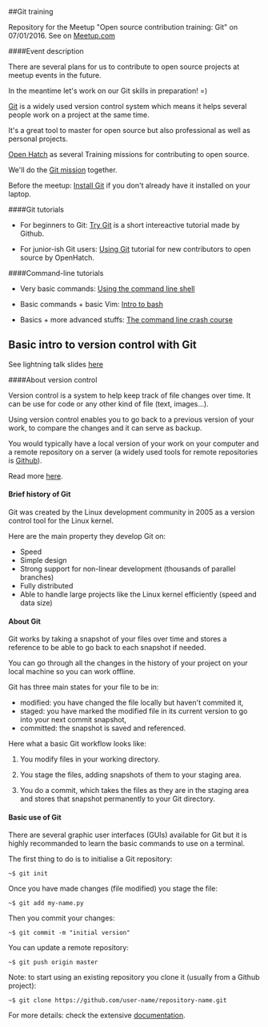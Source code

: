 ##Git training


Repository for the Meetup "Open source contribution training: Git" on 07/01/2016.
See on [Meetup.com](http://www.meetup.com/PyLadiesLondon/events/227540804/)


####Event description

There are several plans for us to contribute to open source projects at meetup events in the future.

In the meantime let's work on our Git skills in preparation! =)

[Git](http://git-scm.com/) is a widely used version control system which means it helps several people work on a project at the same time.

It's a great tool to master for open source but also professional as well as personal projects.

[Open Hatch](https://openhatch.org/) as several Training missions for contributing to open source.

We'll do the [Git mission](https://openhatch.org/missions/git) together.

Before the meetup: [Install Git](https://git-scm.com/book/en/v2/Getting-Started-Installing-Git) if you don't already have it installed on your laptop.


####Git tutorials
* For beginners to Git: [Try Git](https://try.github.io/levels/1/challenges/1) is a short intereactive tutorial made by Github.

* For junior-ish Git users: [Using Git](https://openhatch.org/missions/git) tutorial for new contributors to open source by OpenHatch.


####Command-line tutorials
* Very basic commands: [Using the command line shell](https://openhatch.org/missions/shell/about)

* Basic commands + basic Vim: [Intro to bash](http://programminghistorian.org/lessons/intro-to-bash)

* Basics + more advanced stuffs: [The command line crash course](http://programminghistorian.org/lessons/intro-to-bash)


## Basic intro to version control with Git

See lightning talk slides [here](http://nbviewer.ipython.org/github/pyladieslondon/git-training/blob/master/PyLadiesLondon-Git.ipynb)

####About version control

Version control is a system to help keep track of file changes over time.
It can be use for code or any other kind of file (text, images...).

Using version control enables you to go back to a previous version of your work, to compare the changes and it can serve as backup.

You would typically have a local version of your work on your computer and a remote repository on a server (a widely used tools for remote repositories is [Github](http://github.com/)).


Read more [here](https://git-scm.com/book/en/v2/Getting-Started-About-Version-Control).



#### Brief history of Git

Git was created by the Linux development community in 2005 as a version control tool for the Linux kernel.

Here are the main property they develop Git on:

* Speed
* Simple design
* Strong support for non-linear development (thousands of parallel branches)
* Fully distributed
* Able to handle large projects like the Linux kernel efficiently (speed and data size)


#### About Git

Git works by taking a snapshot of your files over time and stores a reference to be able to go back to each snapshot if needed.

You can go through all the changes in the history of your project on your local machine so you can work offline.

Git has three main states for your file to be in:

* modified: you have changed the file locally but haven't commited it,
* staged: you have marked the modified file in its current version to go into your next commit snapshot,
* committed: the snapshot is saved and referenced.


Here what a basic Git workflow looks like:

1. You modify files in your working directory.

2. You stage the files, adding snapshots of them to your staging area.

3. You do a commit, which takes the files as they are in the staging area and stores that snapshot permanently to your Git directory.


#### Basic use of Git

There are several graphic user interfaces (GUIs) available for Git but it is highly recommanded to learn the basic commands to use on a terminal.

The first thing to do is to initialise a Git repository:
```
~$ git init
```

Once you have made changes (file modified) you stage the file:
```
~$ git add my-name.py
```

Then you commit your changes:
```
~$ git commit -m "initial version"
```

You can update a remote repository:
```
~$ git push origin master
```

Note: to start using an existing repository you clone it (usually from a Github project):
```
~$ git clone https://github.com/user-name/repository-name.git
```


For more details: check the extensive [documentation](https://git-scm.com/doc).
